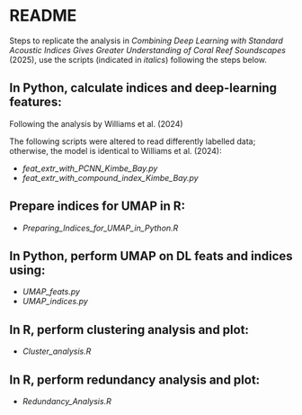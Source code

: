 # README

Steps to replicate the analysis in *Combining Deep Learning with Standard Acoustic Indices Gives Greater Understanding of Coral Reef Soundscapes* (2025), use the scripts (indicated in *italics*) following the steps below.

## In Python, calculate indices and deep-learning features:

Following the analysis by Williams et al. (2024)

The following scripts were altered to read differently labelled data; otherwise, the model is identical to Williams et al. (2024):  

- *feat_extr_with_PCNN_Kimbe_Bay.py*  
- *feat_extr_with_compound_index_Kimbe_Bay.py*  

## Prepare indices for UMAP in R:  

- *Preparing_Indices_for_UMAP_in_Python.R*  

## In Python, perform UMAP on DL feats and indices using:  

- *UMAP_feats.py*  
- *UMAP_indices.py*  

## In R, perform clustering analysis and plot:  

- *Cluster_analysis.R*  

## In R, perform redundancy analysis and plot:  

- *Redundancy_Analysis.R*  



